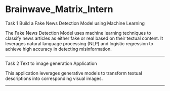 # Brainwave_Matrix_Intern

Task 1 Build a Fake News Detection Model using Machine Learning

The Fake News Detection Model uses machine learning techniques to classify news articles as either fake or real based on their textual content. It leverages natural language processing (NLP) and logistic regression to achieve high accuracy in detecting misinformation.

--------------------------------------------------------

Task 2 Text to image generation Application

This application leverages generative models to transform textual descriptions into corresponding visual images.

--------------------------------------------------------
